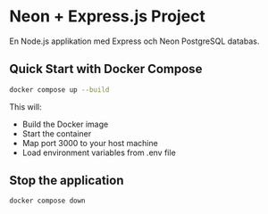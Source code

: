 # Neon + Express.js Project

En Node.js applikation med Express och Neon PostgreSQL databas.

## Quick Start with Docker Compose

```bash
docker compose up --build
```

This will:

- Build the Docker image
- Start the container
- Map port 3000 to your host machine
- Load environment variables from .env file

## Stop the application

```bash
docker compose down
```

